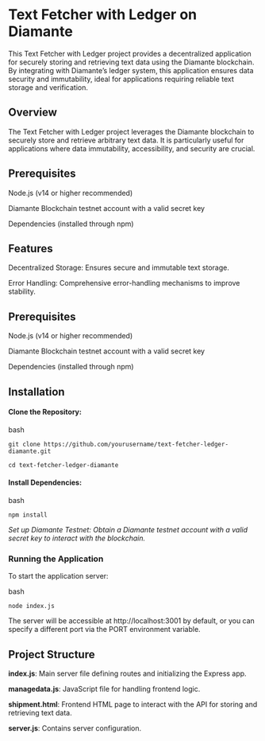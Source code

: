 
# Text Fetcher with Ledger on Diamante
This Text Fetcher with Ledger project provides a decentralized application for securely storing and retrieving text data using the Diamante blockchain. By integrating with Diamante’s ledger system, this application ensures data security and immutability, ideal for applications requiring reliable text storage and verification.

## Overview
The Text Fetcher with Ledger project leverages the Diamante blockchain to securely store and retrieve arbitrary text data. It is particularly useful for applications where data immutability, accessibility, and security are crucial.

## Prerequisites
Node.js (v14 or higher recommended)

Diamante Blockchain testnet account with a valid secret key

Dependencies (installed through npm)

## Features
Decentralized Storage: Ensures secure and immutable text storage.

Error Handling: Comprehensive error-handling mechanisms to improve stability.

## Prerequisites
Node.js (v14 or higher recommended)

Diamante Blockchain testnet account with a valid secret key

Dependencies (installed through npm)

## Installation
#### Clone the Repository:

bash

    git clone https://github.com/yourusername/text-fetcher-ledger-diamante.git

    cd text-fetcher-ledger-diamante

#### Install Dependencies:

bash

    npm install
*Set up Diamante Testnet: Obtain a Diamante testnet account with a valid secret key to interact with the blockchain.*

### Running the Application
To start the application server:

bash

    node index.js

The server will be accessible at http://localhost:3001 by default, or you can specify a different port via the PORT environment variable.

## Project Structure
**index.js**: Main server file defining routes and initializing the Express app.

**managedata.js**: JavaScript file for handling frontend logic.

**shipment.html**: Frontend HTML page to interact with the API for storing and retrieving text data.

**server.js**: Contains server configuration.

